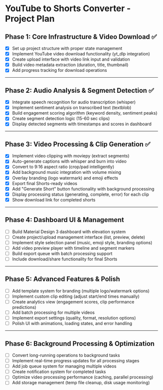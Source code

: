 # YouTube to Shorts Converter - Project Plan

## Phase 1: Core Infrastructure & Video Download ✅
- [x] Set up project structure with proper state management
- [x] Implement YouTube video download functionality (yt_dlp integration)
- [x] Create upload interface with video link input and validation
- [x] Build video metadata extraction (duration, title, thumbnail)
- [x] Add progress tracking for download operations

---

## Phase 2: Audio Analysis & Segment Detection ✅
- [x] Integrate speech recognition for audio transcription (whisper)
- [x] Implement sentiment analysis on transcribed text (textblob)
- [x] Build engagement scoring algorithm (keyword density, sentiment peaks)
- [x] Create segment detection logic (15-60 sec clips)
- [x] Display detected segments with timestamps and scores in dashboard

---

## Phase 3: Video Processing & Clip Generation ✅
- [x] Implement video clipping with moviepy (extract segments)
- [x] Auto-generate captions with whisper and burn into video
- [x] Convert to 9:16 aspect ratio (crop/pad intelligently)
- [x] Add background music integration with volume mixing
- [x] Overlay branding (logo watermark) and emoji effects
- [x] Export final Shorts-ready videos
- [x] Add "Generate Short" button functionality with background processing
- [x] Display processing status (generating, complete, error) for each clip
- [x] Show download link for completed shorts

---

## Phase 4: Dashboard UI & Management
- [ ] Build Material Design 3 dashboard with elevation system
- [ ] Create project/upload management interface (list, preview, delete)
- [ ] Implement style selection panel (music, emoji style, branding options)
- [ ] Add video preview player with timeline and segment markers
- [ ] Build export queue with batch processing support
- [ ] Include download/share functionality for final Shorts

---

## Phase 5: Advanced Features & Polish
- [ ] Add template system for branding (multiple logo/watermark options)
- [ ] Implement custom clip editing (adjust start/end times manually)
- [ ] Create analytics view (engagement scores, clip performance predictions)
- [ ] Add batch processing for multiple videos
- [ ] Implement export settings (quality, format, resolution options)
- [ ] Polish UI with animations, loading states, and error handling

---

## Phase 6: Background Processing & Optimization
- [ ] Convert long-running operations to background tasks
- [ ] Implement real-time progress updates for all processing stages
- [ ] Add job queue system for managing multiple videos
- [ ] Create notification system for completed tasks
- [ ] Optimize video processing performance (caching, parallel processing)
- [ ] Add storage management (temp file cleanup, disk usage monitoring)
